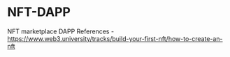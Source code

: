# NFT-DAPP
NFT marketplace DAPP
References - https://www.web3.university/tracks/build-your-first-nft/how-to-create-an-nft
